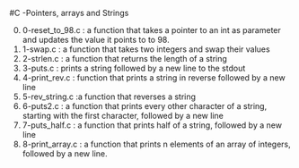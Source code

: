 #C -Pointers, arrays and Strings


0. 0-reset_to_98.c : a function that takes a pointer to an int as parameter and updates the value it points to to 98.
1. 1-swap.c : a function that takes two integers and swap their values
2. 2-strlen.c : a function that returns the length of a string
3. 3-puts.c : prints a string followed by a new line to the stdout
4. 4-print_rev.c :  function that prints a string in reverse followed by a new line
5. 5-rev_string.c :a function that reverses a string
6. 6-puts2.c :  a function that prints every other character of a string, starting with the first character, followed by a new line
7. 7-puts_half.c : a function that prints half of a string, followed by a new line
8. 8-print_array.c : a function that prints n elements of an array of integers, followed by a new line.
